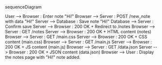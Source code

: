 sequenceDiagram

User --> Browser : Enter note "Hi!"
Browser --> Server : POST /new_note with data "Hi!"
Server --> Database : Save note "Hi!"
Database --> Server : Confirm save
Server --> Browser : 200 OK + Redirect to /notes
Browser --> Server : GET /notes
Server --> Browser : 200 OK + HTML content (notes)
Browser --> Server : GET /main.css
Server --> Browser : 200 OK + CSS content (main.css)
Browser --> Server : GET /main.js
Server --> Browser : 200 OK + JS content (main.js)
Browser --> Server : GET /data.json
Server --> Browser : 200 OK + JSON content (data.json)
Browser --> User : Display the notes page with "Hi!" note added.
